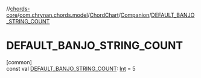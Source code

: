 //[chords-core](../../../../index.md)/[com.chrynan.chords.model](../../index.md)/[ChordChart](../index.md)/[Companion](index.md)/[DEFAULT_BANJO_STRING_COUNT](-d-e-f-a-u-l-t_-b-a-n-j-o_-s-t-r-i-n-g_-c-o-u-n-t.md)

# DEFAULT_BANJO_STRING_COUNT

[common]\
const val [DEFAULT_BANJO_STRING_COUNT](-d-e-f-a-u-l-t_-b-a-n-j-o_-s-t-r-i-n-g_-c-o-u-n-t.md): [Int](https://kotlinlang.org/api/latest/jvm/stdlib/kotlin/-int/index.html) = 5
